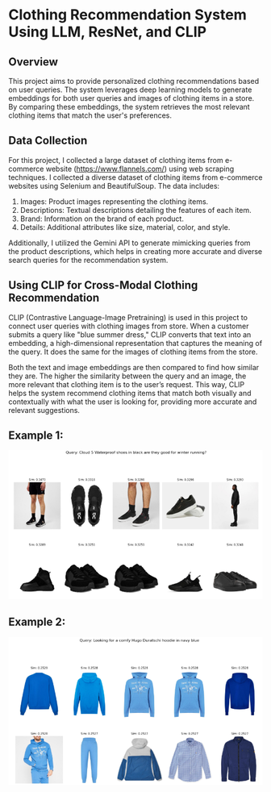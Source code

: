 # Clothing Recommendation System Using LLM, ResNet, and CLIP
## Overview
This project aims to provide personalized clothing recommendations based on user queries. The system leverages deep learning models to generate embeddings for both user queries and images of clothing items in a store. By comparing these embeddings, the system retrieves the most relevant clothing items that match the user's preferences.

## Data Collection
For this project, I collected a large dataset of clothing items from e-commerce website (https://www.flannels.com/) using web scraping techniques. I collected a diverse dataset of clothing items from e-commerce websites using Selenium and BeautifulSoup. The data includes:

1. Images: Product images representing the clothing items.
2. Descriptions: Textual descriptions detailing the features of each item.
3. Brand: Information on the brand of each product.
4. Details: Additional attributes like size, material, color, and style.

Additionally, I utilized the Gemini API to generate mimicking queries from the product descriptions, which helps in creating more accurate and diverse search queries for the recommendation system.

## Using CLIP for Cross-Modal Clothing Recommendation
CLIP (Contrastive Language-Image Pretraining) is used in this project to connect user queries with clothing images from store. When a customer submits a query like "blue summer dress," CLIP converts that text into an embedding, a high-dimensional representation that captures the meaning of the query. It does the same for the images of clothing items from the store.

Both the text and image embeddings are then compared to find how similar they are. The higher the similarity between the query and an image, the more relevant that clothing item is to the user’s request. This way, CLIP helps the system recommend clothing items that match both visually and contextually with what the user is looking for, providing more accurate and relevant suggestions.

## Example 1:
![Clothing Example](boots.png)
## Example 2:
![Clothing Example](hoodies.png)

